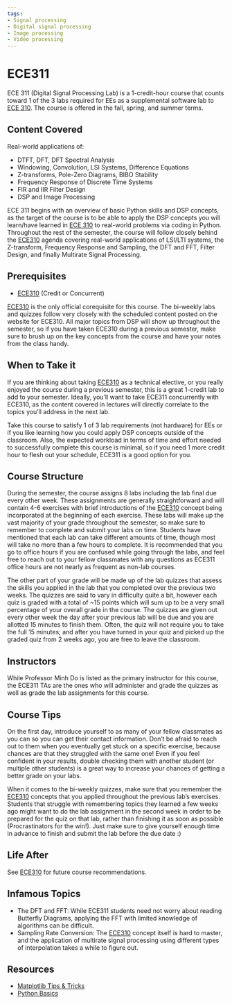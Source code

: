 ```yaml
---
tags:
- Signal processing
- Digital signal processing
- Image processing
- Video processing
---
```

# ECE311

ECE 311 (Digital Signal Processing Lab) is a 1-credit-hour course that counts toward 1 of the 3 labs required for EEs as a supplemental software lab to [ECE 310](ECE310.md). The course is offered in the fall, spring, and summer terms.

## Content Covered

Real-world applications of:

- DTFT, DFT, DFT Spectral Analysis
- Windowing, Convolution, LSI Systems, Difference Equations
- Z-transforms, Pole-Zero Diagrams, BIBO Stability
- Frequency Response of Discrete Time Systems
- FIR and IIR Filter Design
- DSP and Image Processing

ECE 311 begins with an overview of basic Python skills and DSP concepts, as the target of the course is to be able to apply the DSP concepts you will learn/have learned in [ECE 310](ECE310.md) to real-world problems via coding in Python. Throughout the rest of the semester, the course will follow closely behind the [ECE310](ECE310.md) agenda covering real-world applications of LSI/LTI systems, the Z-transform, Frequency Response and Sampling, the DFT and FFT, Filter Design, and finally Multirate Signal Processing.

## Prerequisites

- [ECE310](ECE310.md) (Credit or Concurrent)

[ECE310](ECE310.md) is the only official corequisite for this course. The bi-weekly labs and quizzes follow very closely with the scheduled content posted on the website for ECE310. All major topics from DSP will show up throughout the semester, so if you have taken ECE310 during a previous semester, make sure to brush up on the key concepts from the course and have your notes from the class handy.

## When to Take it

If you are thinking about taking [ECE310](ECE310.md) as a technical elective, or you really enjoyed the course during a previous semester, this is a great 1-credit lab to add to your semester. Ideally, you’ll want to take ECE311 concurrently with ECE310, as the content covered in lectures will directly correlate to the topics you’ll address in the next lab.

Take this course to satisfy 1 of 3 lab requirements (not hardware) for EEs or if you like learning how you could apply DSP concepts outside of the classroom. Also, the expected workload in terms of time and effort needed to successfully complete this course is minimal, so if you need 1 more credit hour to flesh out your schedule, ECE311 is a good option for you.

## Course Structure

During the semester, the course assigns 8 labs including the lab final due every other week. These assignments are generally straightforward and will contain 4-6 exercises with brief introductions of the [ECE310](ECE310.md) concept being incorporated at the beginning of each exercise. These labs will make up the vast majority of your grade throughout the semester, so make sure to remember to complete and submit your labs on time. Students have mentioned that each lab can take different amounts of time, though most will take no more than a few hours to complete. It is recommended that you go to office hours if you are confused while going through the labs, and feel free to reach out to your fellow classmates with any questions as ECE311 office hours are not nearly as frequent as non-lab courses.

The other part of your grade will be made up of the lab quizzes that assess the skills you applied in the lab that you completed over the previous two weeks. The quizzes are said to vary in difficulty quite a bit, however each quiz is graded with a total of ~15 points which will sum up to be a very small percentage of your overall grade in the course. The quizzes are given out every other week the day after your previous lab will be due and you are allotted 15 minutes to finish them. Often, the quiz will not require you to take the full 15 minutes; and after you have turned in your quiz and picked up the graded quiz from 2 weeks ago, you are free to leave the classroom.

## Instructors

While Professor Minh Do is listed as the primary instructor for this course, the ECE311 TAs are the ones who will administer and grade the quizzes as well as grade the lab assignments for this course.

## Course Tips

On the first day, introduce yourself to as many of your fellow classmates as you can so you can get their contact information. Don’t be afraid to reach out to them when you eventually get stuck on a specific exercise, because chances are that they struggled with the same one! Even if you feel confident in your results, double checking them with another student (or multiple other students) is a great way to increase your chances of getting a better grade on your labs.

When it comes to the bi-weekly quizzes, make sure that you remember the [ECE310](ECE310.md) concepts that you applied throughout the previous lab’s exercises. Students that struggle with remembering topics they learned a few weeks ago might want to do the lab assignment in the second week in order to be prepared for the quiz on that lab, rather than finishing it as soon as possible (Procrastinators for the win!). Just make sure to give yourself enough time in advance to finish and submit the lab before the due date :)

## Life After

See [ECE310](ECE310.md) for future course recommendations.

## Infamous Topics

- The DFT and FFT: While ECE311 students need not worry about reading Butterfly Diagrams, applying the FFT with limited knowledge of algorithms can be difficult.
- Sampling Rate Conversion: The [ECE310](ECE310.md) concept itself is hard to master, and the application of multirate signal processing using different types of interpolation takes a while to figure out.

## Resources

- [Matplotlib Tips & Tricks](https://matplotlib.org/stable/tutorials/introductory/quick_start.html)
- [Python Basics](https://www.pythontutorial.net/python-basics/)
